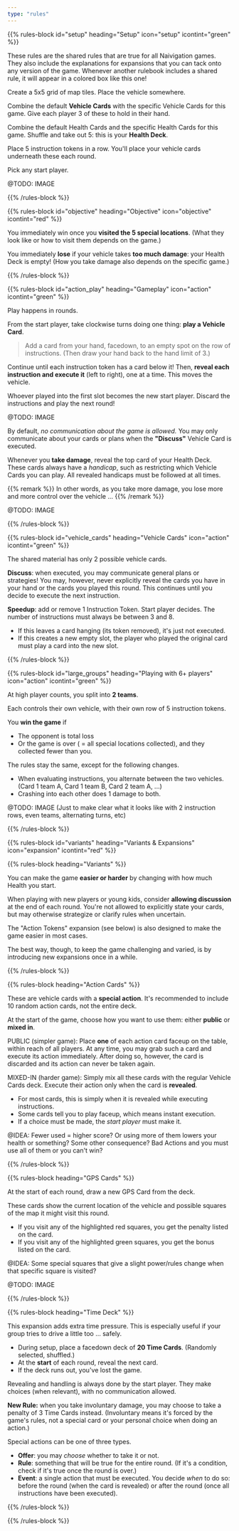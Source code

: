 ```yaml
---
type: "rules"
---
```


{{% rules-block id="setup" heading="Setup" icon="setup" icontint="green" %}}

<div class="naivigation-shared-rule">
These rules are the shared rules that are true for all Naivigation games. They also include the explanations for expansions that you can tack onto any version of the game. Whenever another rulebook includes a shared rule, it will appear in a colored box like this one!
</div>

Create a 5x5 grid of map tiles. Place the vehicle somewhere. 

Combine the default **Vehicle Cards** with the specific Vehicle Cards for this game. Give each player 3 of these to hold in their hand.

Combine the default Health Cards and the specific Health Cards for this game. Shuffle and take out 5: this is your **Health Deck**.

Place 5 instruction tokens in a row. You'll place your vehicle cards underneath these each round.

Pick any start player.

@TODO: IMAGE

{{% /rules-block %}}

{{% rules-block id="objective" heading="Objective" icon="objective" icontint="red" %}}

You immediately win once you **visited the 5 special locations**. (What they look like or how to visit them depends on the game.) 

You immediately **lose** if your vehicle takes **too much damage**: your Health Deck is empty! (How you take damage also depends on the specific game.)

{{% /rules-block %}}

{{% rules-block id="action_play" heading="Gameplay" icon="action" icontint="green" %}}

Play happens in rounds.

From the start player, take clockwise turns doing one thing: **play a Vehicle Card**.

> Add a card from your hand, facedown, to an empty spot on the row of instructions. (Then draw your hand back to the hand limit of 3.)

Continue until each instruction token has a card below it! Then, **reveal each instruction and execute it** (left to right), one at a time. This moves the vehicle. 

Whoever played into the first slot becomes the new start player. Discard the instructions and play the next round!

@TODO: IMAGE

By default, _no communication about the game is allowed._ You may only communicate about your cards or plans when the **"Discuss"** Vehicle Card is executed.

Whenever you **take damage**, reveal the top card of your Health Deck. These cards always have a _handicap_, such as restricting which Vehicle Cards you can play. All revealed handicaps must be followed at all times.

{{% remark %}}
In other words, as you take more damage, you lose more and more control over the vehicle ...
{{% /remark %}}

@TODO: IMAGE

{{% /rules-block %}}

{{% rules-block id="vehicle_cards" heading="Vehicle Cards" icon="action" icontint="green" %}}

The shared material has only 2 possible vehicle cards.

**Discuss**: when executed, you may communicate general plans or strategies! You may, however, never explicitly reveal the cards you have in your hand or the cards you played this round. This continues until you decide to execute the next instruction.

**Speedup**: add or remove 1 Instruction Token. Start player decides. The number of instructions must always be between 3 and 8. 
* If this leaves a card hanging (its token removed), it's just not executed. 
* If this creates a new empty slot, the player who played the original card must play a card into the new slot. 

{{% /rules-block %}}

{{% rules-block id="large_groups" heading="Playing with 6+ players" icon="action" icontint="green" %}}

At high player counts, you split into **2 teams**. 

Each controls their own vehicle, with their own row of 5 instruction tokens. 

You **win the game** if 
* The opponent is total loss
* Or the game is over ( = all special locations collected), and they collected fewer than you.

The rules stay the same, except for the following changes.
* When evaluating instructions, you alternate between the two vehicles. (Card 1 team A, Card 1 team B, Card 2 team A, ...)
* Crashing into each other does 1 damage to both.

@TODO: IMAGE (Just to make clear what it looks like with 2 instruction rows, even teams, alternating turns, etc)

{{% /rules-block %}}

{{% rules-block id="variants" heading="Variants & Expansions" icon="expansion" icontint="red" %}}

{{% rules-block heading="Variants" %}}

You can make the game **easier or harder** by changing with how much Health you start.

When playing with new players or young kids, consider **allowing discussion** at the end of each round. You're not allowed to explicitly state your cards, but may otherwise strategize or clarify rules when uncertain.

The "Action Tokens" expansion (see below) is also designed to make the game easier in most cases.

The best way, though, to keep the game challenging and varied, is by introducing new expansions once in a while.

{{% /rules-block %}}

{{% rules-block heading="Action Cards" %}}

These are vehicle cards with a **special action**. It's recommended to include 10 random action cards, not the entire deck.

At the start of the game, choose how you want to use them: either **public** or **mixed in**.

PUBLIC (simpler game): Place **one** of each action card faceup on the table, within reach of all players. At any time, you may grab such a card and execute its action immediately. After doing so, however, the card is discarded and its action can never be taken again.

MIXED-IN (harder game): Simply mix all these cards with the regular Vehicle Cards deck. Execute their action only when the card is **revealed**. 
* For most cards, this is simply when it is revealed while executing instructions. 
* Some cards tell you to play faceup, which means instant execution.
* If a choice must be made, the _start player_ must make it.



@IDEA: Fewer used = higher score? Or using more of them lowers your health or something? Some other consequence? Bad Actions and you must use all of them or you can't win?

{{% /rules-block %}}

{{% rules-block heading="GPS Cards" %}}

At the start of each round, draw a new GPS Card from the deck.

These cards show the current location of the vehicle and possible squares of the map it might visit this round.

* If you visit any of the highlighted red squares, you get the penalty listed on the card.
* If you visit any of the highlighted green squares, you get the bonus listed on the card.

@IDEA: Some special squares that give a slight power/rules change when that specific square is visited?

@TODO: IMAGE

{{% /rules-block %}}

{{% rules-block heading="Time Deck" %}}

This expansion adds extra time pressure. This is especially useful if your group tries to drive a little too ... safely.

* During setup, place a facedown deck of **20 Time Cards**. (Randomly selected, shuffled.)
* At the **start** of each round, reveal the next card.
* If the deck runs out, you've lost the game.

Revealing and handling is always done by the start player. They make choices (when relevant), with no communication allowed.

**New Rule:** when you take involuntary damage, you may choose to take a penalty of 3 Time Cards instead. (Involuntary means it's forced by the game's rules, not a special card or your personal choice when doing an action.)

Special actions can be one of three types.

* **Offer**: you may _choose_ whether to take it or not.
* **Rule**: something that will be true for the entire round. (If it's a condition, check if it's true once the round is over.)
* **Event**: a single action that must be executed. You decide _when_ to do so: before the round (when the card is revealed) or after the round (once all instructions have been executed).

{{% /rules-block %}}

{{% /rules-block %}}